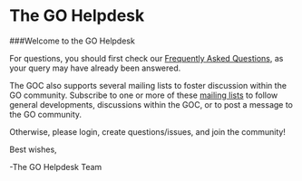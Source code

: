 The GO Helpdesk
===
<!--
Please note that no one will be staffing the helpdesk over the holiday period. We will be back on January 3rd. Please expect some delays in answering questions.
-->
###Welcome to the GO Helpdesk

For questions, you should first check our [Frequently Asked Questions](http://geneontology.org/faq-page), as your query may have already been answered. </p>

The GOC also supports several mailing lists to foster discussion within the GO community. Subscribe to one or more of these [mailing lists](http://www.geneontology.org/page/go-mailing-lists) to follow general developments, discussions within the GOC, or to post a message to the GO community.

Otherwise, please login, create questions/issues, and join the community!

Best wishes,

-The GO Helpdesk Team
